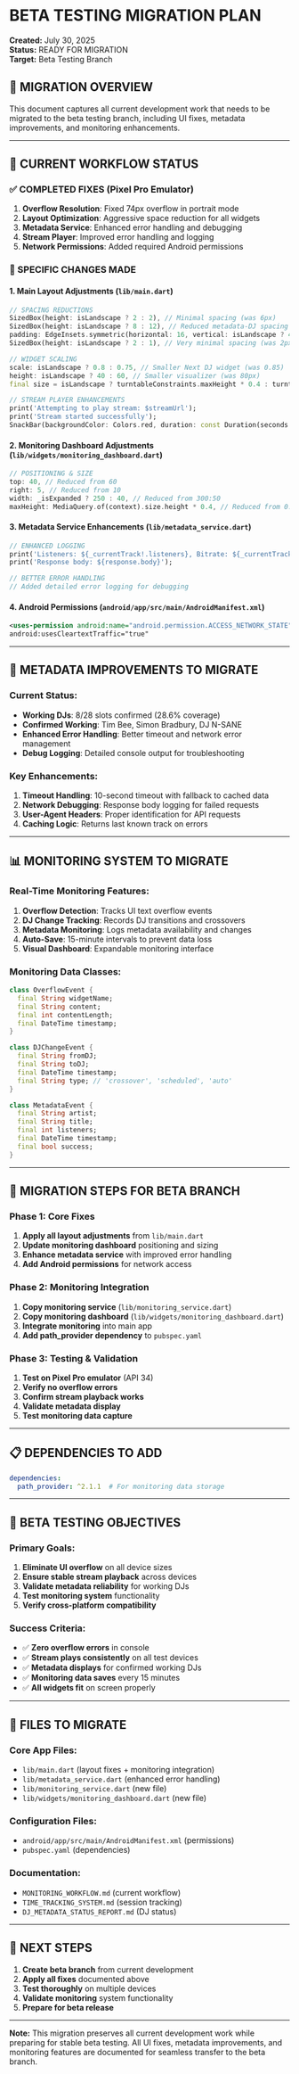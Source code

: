 # BETA TESTING MIGRATION PLAN
**Created:** July 30, 2025  
**Status:** READY FOR MIGRATION  
**Target:** Beta Testing Branch

## 🎯 **MIGRATION OVERVIEW**
This document captures all current development work that needs to be migrated to the beta testing branch, including UI fixes, metadata improvements, and monitoring enhancements.

---

## 📱 **CURRENT WORKFLOW STATUS**

### **✅ COMPLETED FIXES (Pixel Pro Emulator)**
1. **Overflow Resolution**: Fixed 74px overflow in portrait mode
2. **Layout Optimization**: Aggressive space reduction for all widgets
3. **Metadata Service**: Enhanced error handling and debugging
4. **Stream Player**: Improved error handling and logging
5. **Network Permissions**: Added required Android permissions

### **🔧 SPECIFIC CHANGES MADE**

#### **1. Main Layout Adjustments (`lib/main.dart`)**
```dart
// SPACING REDUCTIONS
SizedBox(height: isLandscape ? 2 : 2), // Minimal spacing (was 6px)
SizedBox(height: isLandscape ? 8 : 12), // Reduced metadata-DJ spacing (was 24px)
padding: EdgeInsets.symmetric(horizontal: 16, vertical: isLandscape ? 4 : 8), // Reduced DJ padding (was 16px)
SizedBox(height: isLandscape ? 2 : 1), // Very minimal spacing (was 2px)

// WIDGET SCALING
scale: isLandscape ? 0.8 : 0.75, // Smaller Next DJ widget (was 0.85)
height: isLandscape ? 40 : 60, // Smaller visualizer (was 80px)
final size = isLandscape ? turntableConstraints.maxHeight * 0.4 : turntableConstraints.maxWidth * 0.45; // Smaller turntable (was 0.55)

// STREAM PLAYER ENHANCEMENTS
print('Attempting to play stream: $streamUrl');
print('Stream started successfully');
SnackBar(backgroundColor: Colors.red, duration: const Duration(seconds: 5));
```

#### **2. Monitoring Dashboard Adjustments (`lib/widgets/monitoring_dashboard.dart`)**
```dart
// POSITIONING & SIZE
top: 40, // Reduced from 60
right: 5, // Reduced from 10
width: _isExpanded ? 250 : 40, // Reduced from 300:50
maxHeight: MediaQuery.of(context).size.height * 0.4, // Reduced from 0.5
```

#### **3. Metadata Service Enhancements (`lib/metadata_service.dart`)**
```dart
// ENHANCED LOGGING
print('Listeners: ${_currentTrack!.listeners}, Bitrate: ${_currentTrack!.bitrate}');
print('Response body: ${response.body}');

// BETTER ERROR HANDLING
// Added detailed error logging for debugging
```

#### **4. Android Permissions (`android/app/src/main/AndroidManifest.xml`)**
```xml
<uses-permission android:name="android.permission.ACCESS_NETWORK_STATE"/>
android:usesCleartextTraffic="true"
```

---

## 🎵 **METADATA IMPROVEMENTS TO MIGRATE**

### **Current Status:**
- **Working DJs**: 8/28 slots confirmed (28.6% coverage)
- **Confirmed Working**: Tim Bee, Simon Bradbury, DJ N-SANE
- **Enhanced Error Handling**: Better timeout and network error management
- **Debug Logging**: Detailed console output for troubleshooting

### **Key Enhancements:**
1. **Timeout Handling**: 10-second timeout with fallback to cached data
2. **Network Debugging**: Response body logging for failed requests
3. **User-Agent Headers**: Proper identification for API requests
4. **Caching Logic**: Returns last known track on errors

---

## 📊 **MONITORING SYSTEM TO MIGRATE**

### **Real-Time Monitoring Features:**
1. **Overflow Detection**: Tracks UI text overflow events
2. **DJ Change Tracking**: Records DJ transitions and crossovers
3. **Metadata Monitoring**: Logs metadata availability and changes
4. **Auto-Save**: 15-minute intervals to prevent data loss
5. **Visual Dashboard**: Expandable monitoring interface

### **Monitoring Data Classes:**
```dart
class OverflowEvent {
  final String widgetName;
  final String content;
  final int contentLength;
  final DateTime timestamp;
}

class DJChangeEvent {
  final String fromDJ;
  final String toDJ;
  final DateTime timestamp;
  final String type; // 'crossover', 'scheduled', 'auto'
}

class MetadataEvent {
  final String artist;
  final String title;
  final int listeners;
  final DateTime timestamp;
  final bool success;
}
```

---

## 🔄 **MIGRATION STEPS FOR BETA BRANCH**

### **Phase 1: Core Fixes**
1. **Apply all layout adjustments** from `lib/main.dart`
2. **Update monitoring dashboard** positioning and sizing
3. **Enhance metadata service** with improved error handling
4. **Add Android permissions** for network access

### **Phase 2: Monitoring Integration**
1. **Copy monitoring service** (`lib/monitoring_service.dart`)
2. **Copy monitoring dashboard** (`lib/widgets/monitoring_dashboard.dart`)
3. **Integrate monitoring** into main app
4. **Add path_provider dependency** to `pubspec.yaml`

### **Phase 3: Testing & Validation**
1. **Test on Pixel Pro emulator** (API 34)
2. **Verify no overflow errors**
3. **Confirm stream playback works**
4. **Validate metadata display**
5. **Test monitoring data capture**

---

## 📋 **DEPENDENCIES TO ADD**
```yaml
dependencies:
  path_provider: ^2.1.1  # For monitoring data storage
```

---

## 🎯 **BETA TESTING OBJECTIVES**

### **Primary Goals:**
1. **Eliminate UI overflow** on all device sizes
2. **Ensure stable stream playback** across devices
3. **Validate metadata reliability** for working DJs
4. **Test monitoring system** functionality
5. **Verify cross-platform compatibility**

### **Success Criteria:**
- ✅ **Zero overflow errors** in console
- ✅ **Stream plays consistently** on all test devices
- ✅ **Metadata displays** for confirmed working DJs
- ✅ **Monitoring data saves** every 15 minutes
- ✅ **All widgets fit** on screen properly

---

## 📝 **FILES TO MIGRATE**

### **Core App Files:**
- `lib/main.dart` (layout fixes + monitoring integration)
- `lib/metadata_service.dart` (enhanced error handling)
- `lib/monitoring_service.dart` (new file)
- `lib/widgets/monitoring_dashboard.dart` (new file)

### **Configuration Files:**
- `android/app/src/main/AndroidManifest.xml` (permissions)
- `pubspec.yaml` (dependencies)

### **Documentation:**
- `MONITORING_WORKFLOW.md` (current workflow)
- `TIME_TRACKING_SYSTEM.md` (session tracking)
- `DJ_METADATA_STATUS_REPORT.md` (DJ status)

---

## 🚀 **NEXT STEPS**

1. **Create beta branch** from current development
2. **Apply all fixes** documented above
3. **Test thoroughly** on multiple devices
4. **Validate monitoring** system functionality
5. **Prepare for beta release**

---

**Note:** This migration preserves all current development work while preparing for stable beta testing. All UI fixes, metadata improvements, and monitoring features are documented for seamless transfer to the beta branch. 